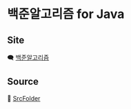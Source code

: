 # 백준알고리즘 for Java
## Site   
🗨️ [백준알고리즘](www.acmicpc.net)  
## Source
📁 [SrcFolder](https://github.com/byeongjuPark/study_javas/tree/master/src)

